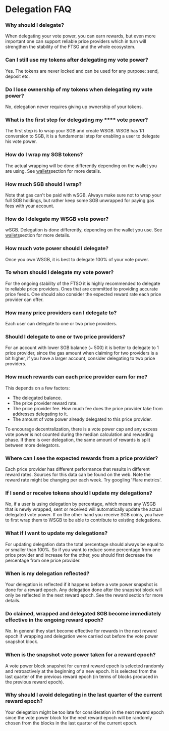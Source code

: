 # Delegation FAQ

### Why should I delegate?

When delegating your vote power, you can earn rewards, but even more important one can support reliable price providers which in turn will strengthen the stability of the FTSO and the whole ecosystem.

### Can I still use my tokens after delegating my vote power?

Yes. The tokens are never locked and can be used for any purpose: send, deposit etc.

### **Do I lose ownership of my tokens when delegating my vote power?**

No, delegation never requires giving up ownership of your tokens.

### What is the first step for delegating my **** vote power?

The first step is to wrap your SGB and create WSGB. WSGB has 1:1 conversion to SGB, it is a fundamental step for enabling a user to delegate his vote power.

### How do I wrap my SGB tokens?

The actual wrapping will be done differently depending on the wallet you are using. See [wallets](../wallets/ "mention")section for more details.

### How much SGB should I wrap?

Note that gas can't be paid with wSGB. Always make sure not to wrap your full SGB holdings, but rather keep some SGB unwrapped for paying gas fees with your account.

### How do I delegate my WSGB vote power?

wSGB. Delegation is done differently, depending on the wallet you use. See [wallets](../wallets/ "mention")section for more details.

### How much vote power should I delegate?

Once you own WSGB, it is best to delegate 100% of your vote power.

### To whom should I delegate my vote power?

For the ongoing stability of the FTSO it is highly recommended to delegate to reliable price providers. Ones that are committed to providing accurate price feeds. One should also consider the expected reward rate each price provider can offer.

### How many price providers can I delegate to?

Each user can delegate to one or two price providers.

### Should I delegate to one or two price providers?

For an account with lower SGB balance (\~ 500) it is better to delegate to 1 price provider, since the gas amount when claiming for two providers is a bit higher, if you have a larger account, consider delegating to two price providers.

### How much rewards can each price provider earn for me?

This depends on a few factors:

* The delegated balance.
* The price provider reward rate. 
* The price provider fee. How much fee does the price provider take from addresses delegating to it.
* The amount of vote power already delegated to this price provider.

To encourage decentralization, there is a vote power cap and any excess vote power is not counted during the median calculation and rewarding phase. If there is over delegation, the same amount of rewards is split between more delegators.

### Where can I see the expected rewards from a price provider?

Each price provider has different performance that results in different reward rates. Sources for this data can be found on the web. Note the reward rate might be changing per each week. Try googling 'Flare metrics'.

### If I send or receive tokens should I update my delegations?

No, if a user is using delegation by percentage, which means any WSGB that is newly wrapped, sent or received will automatically update the actual delegated vote power. If on the other hand you receive SGB coins, you have to first wrap them to WSGB to be able to contribute to existing delegations.

### What if I want to update my delegations?

For updating delegation data the total percentage should always be equal to or smaller than 100%. So if you want to reduce some percentage from one price provider and increase for the other, you should first decrease the percentage from one price provider.

### When is my delegation reflected?

Your delegation is reflected if it happens before a vote power snapshot is done for a reward epoch. Any delegation done after the snapshot block will only be reflected in the next reward epoch. See the reward section for more details.

### Do claimed, wrapped and delegated SGB become immediately effective in the ongoing reward epoch?

No. In general they start become effective for rewards in the next reward epoch if wrapping and delegation were carried out before the vote power snapshot block.

### When is the snapshot vote power taken for a reward epoch?

A vote power block snapshot for current reward epoch is selected randomly and retroactively at the beginning of a new epoch. It is selected from the last quarter of the previous reward epoch (in terms of blocks produced in the previous reward epoch).

### Why should I avoid delegating in the last quarter of the current reward epoch?

Your delegation might be too late for consideration in the next reward epoch since the vote power block for the next reward epoch will be randomly chosen from the blocks in the last quarter of the current epoch.
